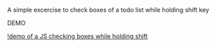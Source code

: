 A simple excercise to check boxes of a todo list while holding shift key

DEMO

[!demo of a JS checking boxes while holding shift](demo/demo.gif)
